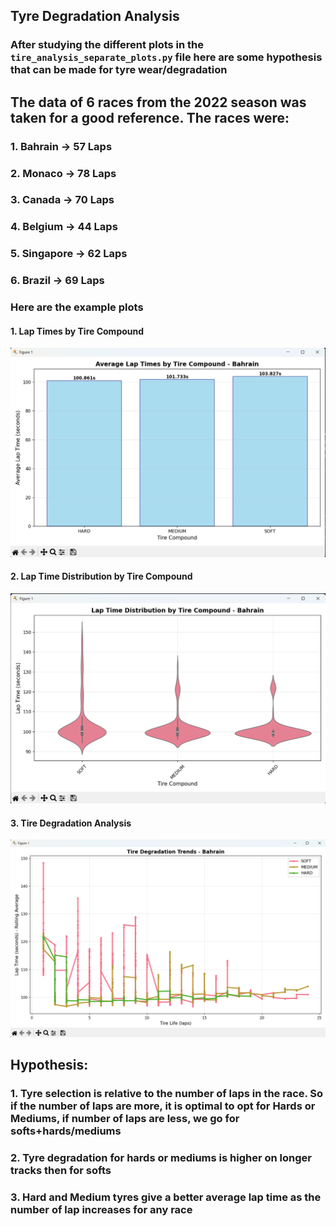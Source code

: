 ## Tyre Degradation Analysis
### After studying the different plots in the `tire_analysis_separate_plots.py` file here are some hypothesis that can be made for tyre wear/degradation

## The data of 6 races from the 2022 season was taken for a good reference. The races were:
### 1. Bahrain -> 57 Laps
### 2. Monaco -> 78 Laps
### 3. Canada -> 70 Laps
### 4. Belgium -> 44 Laps
### 5. Singapore -> 62 Laps
### 6. Brazil -> 69 Laps

### Here are the example plots

#### 1. Lap Times by Tire Compound
![Lap Times by Tire Compound](images/avglaptimes.png)

#### 2. Lap Time Distribution by Tire Compound
![Lap Time Distribution by Tire Compound](images/laptimebytyre.png)

#### 3. Tire Degradation Analysis
![Tire Degradation Analysis](images/tiredegradation.png)

## Hypothesis:
### 1. Tyre selection is relative to the number of laps in the race. So if the number of laps are more, it is optimal to opt for Hards or Mediums, if number of laps are less, we go for softs+hards/mediums

### 2. Tyre degradation for hards or mediums is higher on longer tracks then for softs

### 3. Hard and Medium tyres give a better average lap time as the number of lap increases for any race